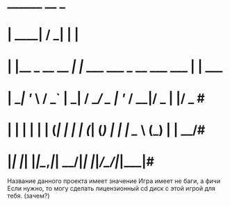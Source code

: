#  ______            __                             _      #
# |  ____|          / _|                           | |     #
# | |__ _ __   __ _| |_    ___ ___  _ __  ___  ___ | | ___ #
# |  __| '_ \ / _` |  _|  / __/ _ \| '_ \/ __|/ _ \| |/ _ \#
# | |  | | | | (_| | |   | (_| (_) | | | \__ \ (_) | |  __/#
# |_|  |_| |_|\__,_|_|    \___\___/|_| |_|___/\___/|_|\___|#
                                                          
                                                          




Название данного проекта имеет значение
Игра имеет не баги, а фичи
Если нужно, то могу сделать лицензионный cd диск с этой игрой для тебя. (зачем?)
